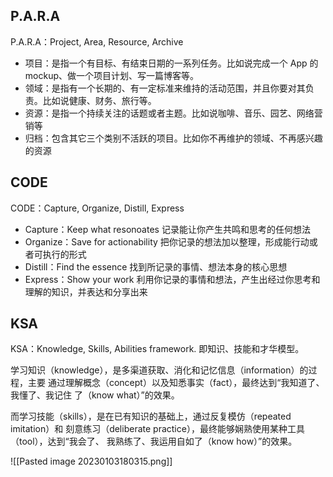 ## P.A.R.A

P.A.R.A：Project, Area, Resource, Archive

- 项目：是指一个有目标、有结束日期的一系列任务。比如说完成一个 App 的 mockup、做一个项目计划、写一篇博客等。
- 领域：是指有一个长期的、有一定标准来维持的活动范围，并且你要对其负责。比如说健康、财务、旅行等。
- 资源：是指一个持续关注的话题或者主题。比如说咖啡、音乐、园艺、网络营销等
- 归档：包含其它三个类别不活跃的项目。比如你不再维护的领域、不再感兴趣的资源

## CODE

CODE：Capture, Organize, Distill, Express

- Capture：Keep what resonoates 记录能让你产生共鸣和思考的任何想法
- Organize：Save for actionability 把你记录的想法加以整理，形成能行动或者可执行的形式
- Distill：Find the essence 找到所记录的事情、想法本身的核心思想
- Express：Show your work 利用你记录的事情和想法，产生出经过你思考和理解的知识，并表达和分享出来

## KSA

KSA：Knowledge, Skills, Abilities framework. 即知识、技能和才华模型。

学习知识（knowledge），是多渠道获取、消化和记忆信息（information）的过程，主要
通过理解概念（concept）以及知悉事实（fact），最终达到“我知道了、我懂了、我记住
了（know what）”的效果。

而学习技能（skills），是在已有知识的基础上，通过反复模仿（repeated imitation）和
刻意练习（deliberate practice），最终能够娴熟使用某种工具（tool），达到“我会了、
我熟练了、我运用自如了（know how）”的效果。

![[Pasted image 20230103180315.png]]